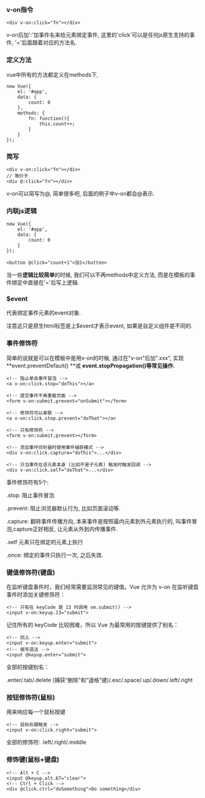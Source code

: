 ### v-on指令

```
<div v-on:click="fn"></div>
```

v-on后加':'加事件名来给元素绑定事件, 这里的'click'可以是任何js原生支持的事件, '='后面跟着对应的方法名.

### 定义方法

vue中所有的方法都定义在methods下,

```
new Vue({
    el: '#app',
    data: {
        count: 0
    },
    methods: {
        fn: function(){
            this.count++;
        }
    }
});
```

### 简写

```
<div v-on:click="fn"></div>
// 等价于
<div @:click="fn"></div>
```

v-on可以简写为@, 简单很多吧, 后面的例子中v-on都会@表示.

### 内联js逻辑

```
new Vue({
    el: '#app',
    data: {
        count: 0
    }
});
```

```
<button @click="count+1">加1</button>
```

当一些**逻辑比较简单**的时候, 我们可以不再methods中定义方法, 而是在模板的事件绑定中直接在'='后写上逻辑.

### $event

代表绑定事件元素的event对象.

注意这只是原生html标签是上$event才表示event, 如果是自定义组件是不同的.

### 事件修饰符

简单的说就是可以在模板中是用v-on的时候, 通过在"v-on"后加".xxx", 实现**event.preventDefault\(\) **或 **event.stopPropagation\(\)等常见操作.**

```
<!-- 阻止单击事件冒泡 -->
<a v-on:click.stop="doThis"></a>

<!-- 提交事件不再重载页面 -->
<form v-on:submit.prevent="onSubmit"></form>

<!-- 修饰符可以串联 -->
<a v-on:click.stop.prevent="doThat"></a>

<!-- 只有修饰符 -->
<form v-on:submit.prevent></form>

<!-- 添加事件侦听器时使用事件捕获模式 -->
<div v-on:click.capture="doThis">...</div>

<!-- 只当事件在该元素本身 (比如不是子元素) 触发时触发回调 -->
<div v-on:click.self="doThat">...</div>
```

事件修饰符有5个:

.stop: 阻止事件冒泡

.prevent: 阻止浏览器默认行为, 比如页面滚动等.

.capture: 翻转事件传播方向, 本来事件是按照最内元素到外元素执行的, 叫事件冒泡,capture正好相反, 让元素从外到内传播事件.

.self 元素只在绑定的元素上执行

.once: 绑定的事件只执行一次, 之后失效.

### 键值修饰符\(键盘\)

在监听键盘事件时，我们经常需要监测常见的键值。Vue 允许为 v-on 在监听键盘事件时添加关键修饰符：

```
<!-- 只有在 keyCode 是 13 时调用 vm.submit() -->
<input v-on:keyup.13="submit">
```

记住所有的 keyCode 比较困难，所以 Vue 为最常用的按键提供了别名：

```
<!-- 同上 -->
<input v-on:keyup.enter="submit">
<!-- 缩写语法 -->
<input @keyup.enter="submit">
```

全部的按键别名：

.enter/.tab/.delete \(捕获“删除”和“退格”键\)/.esc/.space/.up/.down/.left/.right

### 按钮修饰符\(鼠标\)

用来响应每一个鼠标按键

```
<!-- 鼠标右键触发 -->
<input v-on:click.right="submit">
```

全部的修饰符: .left/.right/.middle

### 修饰键\(鼠标+键盘\)

```
<!-- Alt + C -->
<input @keyup.alt.67="clear">
<!-- Ctrl + Click -->
<div @click.ctrl="doSomething">Do something</div>
```




